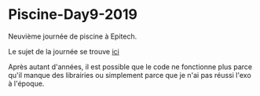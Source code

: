 # Piscine-Day9-2019

Neuvième journée de piscine à Epitech.

Le sujet de la journée se trouve [ici](B-CPE-100_Day09.pdf)

Après autant d'années, il est possible que le code ne fonctionne plus parce qu'il manque des librairies ou simplement parce que je n'ai pas réussi l'exo à l'époque.
